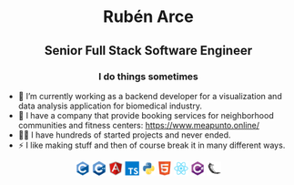 
<h1 align="center"> Rubén Arce </h1>
<h2 align="center">Senior Full Stack Software Engineer </h2>
<h3 align="center">I do things sometimes</h3>

- 🔭 I’m currently working as a backend developer for a visualization and data analysis application for biomedical industry.
- 🌱 I have a company that provide booking services for neighborhood communities and fitness centers: https://www.meapunto.online/
- 👨‍💻 I have hundreds of started projects and never ended.
- ⚡ I like making stuff and then of course break it in many different ways.

<p align="center">
<img src="https://raw.githubusercontent.com/devicons/devicon/master/icons/c/c-original.svg" alt="c" width="25" height="25" />
<img src="https://raw.githubusercontent.com/devicons/devicon/master/icons/cplusplus/cplusplus-original.svg" alt="c++" width="25" height="25" />
<img src="https://raw.githubusercontent.com/devicons/devicon/master/icons/angularjs/angularjs-original.svg" alt="angular-js" width="25" height="25" />
<img src="https://raw.githubusercontent.com/devicons/devicon/master/icons/typescript/typescript-original.svg" alt="typescript" width="25" height="25" />
<img src="https://raw.githubusercontent.com/devicons/devicon/master/icons/python/python-original.svg" alt="python" width="25" height="25" />
<img src="https://raw.githubusercontent.com/devicons/devicon/master/icons/html5/html5-original.svg" alt="react" width="25" height="25" />
<img src="https://raw.githubusercontent.com/devicons/devicon/master/icons/react/react-original.svg" alt="react" width="25" height="25" />
<img src="https://raw.githubusercontent.com/devicons/devicon/master/icons/csharp/csharp-original.svg" alt="csharp" width="25" height="25" />
<img src="https://raw.githubusercontent.com/devicons/devicon/master/icons/flask/flask-original.svg" alt="python" width="25" height="25" />
</p>

<!--
-->
